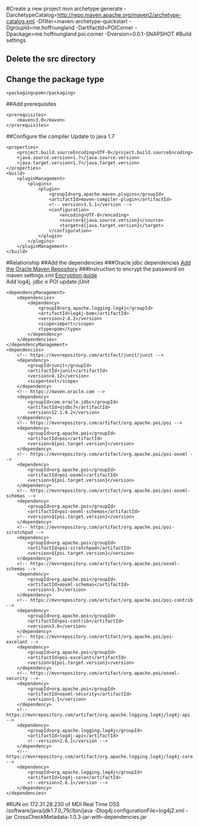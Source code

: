#Create a new project
mvn archetype:generate -DarchetypeCatalog=http://repo.maven.apache.org/maven2/archetype-catalog.xml -Dfilter=maven-archetype-quickstart -DgroupId=me.hoffnungland -DartifactId=POICorner -Dpackage=me.hoffnungland.poi.corner -Dversion=0.0.1-SNAPSHOT
#Build settings
## Delete the src directory
## Change the package type

	<packaging>pom</packaging>

##Add prerequisites

	<prerequisites>
		<maven>3.0</maven>
	</prerequisites>
##Configure the compiler
Update to java 1.7<br>

	<properties>
		<project.build.sourceEncoding>UTF-8</project.build.sourceEncoding>
		<java.source.version>1.7</java.source.version>
		<java.target.version>1.7</java.target.version>
	</properties>
	<build>
		<pluginManagement>
			<plugins>
				<plugin>
					<groupId>org.apache.maven.plugins</groupId>
					<artifactId>maven-compiler-plugin</artifactId>
					<!-- version>3.5.1</version -->
					<configuration>
						<encoding>UTF-8</encoding>
						<source>${java.source.version}</source>
						<target>${java.target.version}</target>
					</configuration>
				</plugin>
			</plugins>
		</pluginManagement>
	</build>

#Relationship
##Add the dependencies
###Oracle jdbc dependencies
[Add the Oracle Maven Repository](http://docs.oracle.com/middleware/1213/core/MAVEN/config_maven_repo.htm#MAVEN9010)
###Instruction to encrypt the password on maven settings.xml
[Encryption guide](http://maven.apache.org/guides/mini/guide-encryption.html)<br>
Add log4j, jdbc e POI update jUnit<br>


	<dependencyManagement>
		<dependencies>
			<dependency>
				<groupId>org.apache.logging.log4j</groupId>
				<artifactId>log4j-bom</artifactId>
				<version>2.6.2</version>
				<scope>import</scope>
				<type>pom</type>
			</dependency>
		</dependencies>
	</dependencyManagement>
	<dependencies>
		<!-- https://mvnrepository.com/artifact/junit/junit -->
		<dependency>
			<groupId>junit</groupId>
			<artifactId>junit</artifactId>
			<version>4.12</version>
			<scope>test</scope>
		</dependency>
		<!-- https://maven.oracle.com -->
		<dependency>
			<groupId>com.oracle.jdbc</groupId>
			<artifactId>ojdbc7</artifactId>
			<version>12.1.0.2</version>
		</dependency>
		<!-- https://mvnrepository.com/artifact/org.apache.poi/poi -->
		<dependency>
			<groupId>org.apache.poi</groupId>
			<artifactId>poi</artifactId>
			<version>${poi.target.version}</version>
		</dependency>
		<!-- https://mvnrepository.com/artifact/org.apache.poi/poi-ooxml -->
		<dependency>
			<groupId>org.apache.poi</groupId>
			<artifactId>poi-ooxml</artifactId>
			<version>${poi.target.version}</version>
		</dependency>
		<!-- https://mvnrepository.com/artifact/org.apache.poi/poi-ooxml-schemas -->
		<dependency>
			<groupId>org.apache.poi</groupId>
			<artifactId>poi-ooxml-schemas</artifactId>
			<version>${poi.target.version}</version>
		</dependency>
		<!-- https://mvnrepository.com/artifact/org.apache.poi/poi-scratchpad -->
		<dependency>
			<groupId>org.apache.poi</groupId>
			<artifactId>poi-scratchpad</artifactId>
			<version>${poi.target.version}</version>
		</dependency>
		<!-- https://mvnrepository.com/artifact/org.apache.poi/ooxml-schemas -->
		<dependency>
			<groupId>org.apache.poi</groupId>
			<artifactId>ooxml-schemas</artifactId>
			<version>1.3</version>
		</dependency>
		<!-- https://mvnrepository.com/artifact/org.apache.poi/poi-contrib -->
		<dependency>
			<groupId>org.apache.poi</groupId>
			<artifactId>poi-contrib</artifactId>
			<version>3.6</version>
		</dependency>
		<!-- https://mvnrepository.com/artifact/org.apache.poi/poi-excelant -->
		<dependency>
			<groupId>org.apache.poi</groupId>
			<artifactId>poi-excelant</artifactId>
			<version>${poi.target.version}</version>
		</dependency>
		<!-- https://mvnrepository.com/artifact/org.apache.poi/ooxml-security -->
		<dependency>
			<groupId>org.apache.poi</groupId>
			<artifactId>ooxml-security</artifactId>
			<version>1.1</version>
		</dependency>
		<!-- https://mvnrepository.com/artifact/org.apache.logging.log4j/log4j-api -->
		<dependency>
			<groupId>org.apache.logging.log4j</groupId>
			<artifactId>log4j-api</artifactId>
			<!--version>2.6.1</version -->
		</dependency>
		<!-- https://mvnrepository.com/artifact/org.apache.logging.log4j/log4j-core -->
		<dependency>
			<groupId>org.apache.logging.log4j</groupId>
			<artifactId>log4j-core</artifactId>
			<!--version>2.6.1</version -->
		</dependency>
	</dependencies>

	
	
#RUN on 172.31.28.230 of MDI Real Time OSS
/software/java/jdk1.7.0_79//bin/java -Dlog4j.configurationFile=log4j2.xml -jar CrossCheckMetadata-1.0.3-jar-with-dependencies.jar